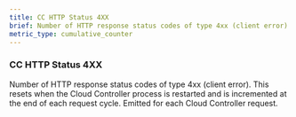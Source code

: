 ```yaml
---
title: CC HTTP Status 4XX
brief: Number of HTTP response status codes of type 4xx (client error). This resets when the Cloud Controller process is restarted and is incremented at the end of each request cycle. Emitted for each Cloud Controller request.
metric_type: cumulative_counter
---
```


### CC HTTP Status 4XX

Number of HTTP response status codes of type 4xx (client error). This resets when the Cloud Controller process is restarted and is incremented at the end of each request cycle. Emitted for each Cloud Controller request.